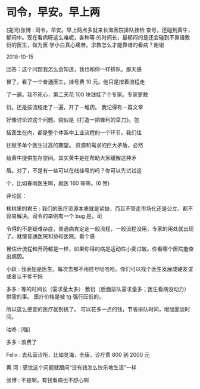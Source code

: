 # 司令，早安。早上两

(提问)张博 : 司令，早安。早上两点多就来长海医院排队挂检 查号，还碰到黄牛，郁闷中。现在看病呀这么难呢，各种等 的时间长，最郁闷的是还会碰到不靠谱敷衍的医生，做为医 学小白真心痛苦。求教怎么才能靠谱的看病？谢谢

2018-10-15

回答：这个问题我怎么会知道，我也和你一样排队。那天感

冒了，看了一个普通医生，挂号费 10 元。他只是按着流程走

了一遍。我不死心，第二天花 100 块钱挂了个专家。专家更敷

衍。还是按流程走了一遍，开了一堆药。 我记得有一篇文章

好像讨论过这个问题。貌似是《打造一把锋利的菜刀》。包

括医生在内，都是整个体系中工业流程的一个环节。我们往

往赋予单个医生过高的期望。 资源和需求的巨大矛盾，必然

给黄牛提供生存空间。其实黄牛是在帮助大家缓解这种矛

盾。对了，不是有一些可以在线挂号的吗？你可以先试试这

个，比如春雨医生啊，就医 160 等等。(6 赞)

评论区：

核桃里的君王 : 我们的医疗资源本质就是紧缺，而且不管走市场化还是公立，都不容易解决。司令的举例有一个 bug 是，司

令得的不是疑难杂症，普通病肯定走一般流程，一般流程没用，专家的用处就出现了。就像普通医院和协和医院。看个感

冒估计流程和开药都是一样，如果你得的病是运动性小麦过敏。你看哪个医院能查出病因。

小跃 : 我表姐是医生。每次去都不用挂号哈哈哈。你们可以找个医生发展成硬友谊或者认干爹干妈

多多 : 等的时间长（需求量太多） 敷衍（后面排队需求量多；医生看病没动力） 供需的事。 医疗价格是被 tg 强行压低的。

所以这么便宜的医疗就别挑了。 可以花多一点的钱，节省排队时间，增加面谈时间。

咕咚 : [强]

多多 : 浪费了

Felix : 去私营诊所，比如览海，全康，诊疗费 800 到 2000 元

黄 河 : 感觉这个问题就跟问“没有钱怎么快乐地生活”一样

张博 : 不是啊，有钱看病也不舒心啊